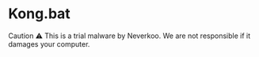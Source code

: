# Kong.bat
 Caution ⚠ This is a trial malware by Neverkoo. We are not responsible if it damages your computer.
